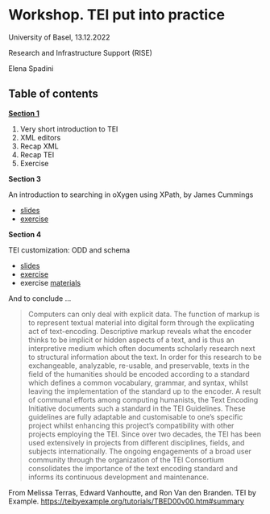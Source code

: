 # Workshop. TEI put into practice

University of Basel, 13.12.2022

Research and Infrastructure Support (RISE)

Elena Spadini


## Table of contents

[**Section 1**](section1.md)
1. Very short introduction to TEI
2. XML editors
3. Recap XML
4. Recap TEI
5. Exercise


**Section 3**

An introduction to searching in oXygen
using XPath, by James Cummings

- [slides](https://dixit.uni-koeln.de/wp-content/uploads/2015/04/Camp2-4-James_Cummings_-_An_introduction_to_searching_in_oXygen_using_XPath__talk.pdf)
- [exercise](docs/xpath-exercise.md)

**Section 4**

TEI customization: ODD and schema
- [slides](https://elespdn.github.io/talks/20190425_TEIcustomization/slides/TEIcustomizationSlides-rpubs.html#/)
- [exercise](https://github.com/elespdn/elespdn.github.io/tree/master/talks/20190425_TEIcustomization/exercises)
- exercise [materials](https://github.com/elespdn/elespdn.github.io/tree/master/talks/20190425_TEIcustomization/materials) 


And to conclude ...

> Computers can only deal with explicit data. The function of markup is to represent textual material into digital form through the explicating act of text-encoding. Descriptive markup reveals what the encoder thinks to be implicit or hidden aspects of a text, and is thus an interpretive medium which often documents scholarly research next to structural information about the text. In order for this research to be exchangeable, analyzable, re-usable, and preservable, texts in the field of the humanities should be encoded according to a standard which defines a common vocabulary, grammar, and syntax, whilst leaving the implementation of the standard up to the encoder. A result of communal efforts among computing humanists, the Text Encoding Initiative documents such a standard in the TEI Guidelines. These guidelines are fully adaptable and customisable to one’s specific project whilst enhancing this project’s compatibility with other projects employing the TEI. Since over two decades, the TEI has been used extensively in projects from different disciplines, fields, and subjects internationally. The ongoing engagements of a broad user community through the organization of the TEI Consortium consolidates the importance of the text encoding standard and informs its continuous development and maintenance.

From Melissa Terras, Edward Vanhoutte, and Ron Van den Branden. TEI by Example. https://teibyexample.org/tutorials/TBED00v00.htm#summary
